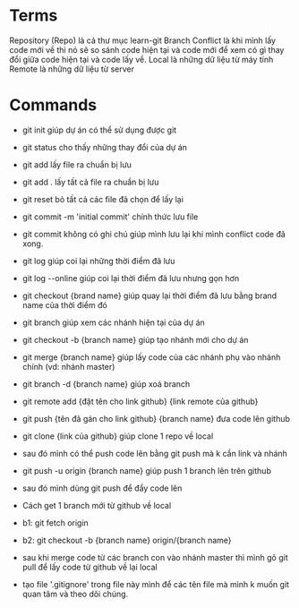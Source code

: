 # Terms

Repository (Repo) là cả thư mục learn-git
Branch
Conflict là khi mình lấy code mới về thì nó sẽ so sánh code hiện tại và code mới để xem có gì thay đổi giữa code hiện tại và code lấy về.
Local là những dữ liệu từ máy tính
Remote là những dữ liệu từ server

# Commands

- git init giúp dự án có thể sử dụng được git
- git status cho thấy những thay đổi của dự án
- git add lấy file ra chuẩn bị lưu
- git add . lấy tất cả file ra chuẩn bị lưu
- git reset bỏ tất cả các file đã chọn để lấy lại
- git commit -m 'initial commit' chính thức lưu file
- git commit không có ghi chú giúp mình lưu lại khi mình conflict code đã xong.
- git log giúp coi lại những thời điểm đã lưu
- git log --online giúp coi lại thời điểm đã lưu nhưng gọn hơn
- git checkout {brand name} giúp quay lại thời điểm đã lưu bằng brand name của thời điểm đó
- git branch giúp xem các nhánh hiện tại của dự án
- git checkout -b {branch name} giúp tạo nhánh mới cho dự án
- git merge {branch name} giúp lấy code của các nhánh phụ vào nhánh chính (vd: nhánh master)
- git branch -d {branch name} giúp xoá branch

- git remote add {đặt tên cho link github} {link remote của github}
- git push {tên đã gán cho link github} {branch name} đưa code lên github

- git clone {link của github} giúp clone 1 repo về local
- sau đó mình có thể push code lên bằng git push mà k cần link và nhánh

- git push -u origin {branch name} giúp push 1 branch lên trên github
- sau đó mình dùng git push để đẩy code lên

- Cách get 1 branch mới từ github về local
- b1: git fetch origin
- b2: git checkout -b {branch name} origin/{branch name}

- sau khi merge code từ các branch con vào nhánh master thì mình gõ git pull để lấy code từ github về lại local


- tạo file '.gitignore' trong file này mình để các tên file mà mình k muốn git quan tâm và theo dõi chúng.

